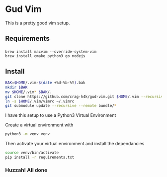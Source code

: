 # Gud Vim

This is a pretty good vim setup.

## Requirements


###
```
brew install macvim --override-system-vim
brew install cmake python3 go nodejs
```

## Install

```zsh
BAK=$HOME/.vim-$(date +%d-%b-%Y).bak
mkdir $BAK
mv $HOME/.vim* $BAK/.
git clone https://github.com/crag-h4k/gud-vim.git $HOME/.vim --recursive
ln -s $HOME/.vim/vimrc ~/.vimrc
git submodule update --recursive --remote bundle/*
```

I have this setup to use a Python3 Virtual Environment

Create a virtual environment with 

```zsh
python3 -m venv venv
```

Then activate your virtual environment and install the dependancies

```zsh
source venv/bin/activate
pip install -r requirements.txt
```

### Huzzah! All done


